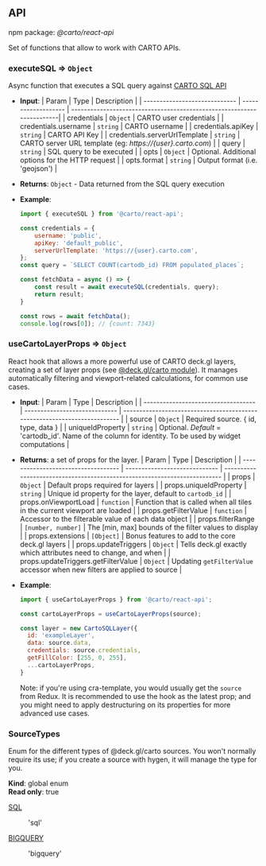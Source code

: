 ## API
npm package: *@carto/react-api*

Set of functions that allow to work with CARTO APIs.

### executeSQL ⇒ <code>Object</code>

Async function that executes a SQL query against [CARTO SQL API](https://carto.com/developers/sql-api/)

- **Input**:
    | Param                         | Type                | Description                                                           |
    | ----------------------------- | ------------------- | ----------------------------------------------------------------------|
    | credentials                   | <code>Object</code> | CARTO user credentials                                                |
    | credentials.username          | <code>string</code> | CARTO username                                                        |
    | credentials.apiKey            | <code>string</code> | CARTO API Key                                                         |
    | credentials.serverUrlTemplate | <code>string</code> | CARTO server URL template (eg: *https://{user}.carto.com*)            |
    | query                         | <code>string</code> | SQL query to be executed                                              |
    | opts                          | <code>Object</code> | Optional. Additional options for the HTTP request                     |
    | opts.format                   | <code>string</code> | Output format (i.e. 'geojson')                                        |

- **Returns**: <code>Object</code> - Data returned from the SQL query execution

- **Example**:
    ```js
    import { executeSQL } from '@carto/react-api';

    const credentials = {
        username: 'public',
        apiKey: 'default_public',
        serverUrlTemplate: 'https://{user}.carto.com',
    };
    const query = `SELECT COUNT(cartodb_id) FROM populated_places`;

    const fetchData = async () => {
        const result = await executeSQL(credentials, query);
        return result;
    }

    const rows = await fetchData();
    console.log(rows[0]); // {count: 7343}
    ```

### useCartoLayerProps ⇒ <code>Object</code>

React hook that allows a more powerful use of CARTO deck.gl layers, creating a set of layer props (see [@deck.gl/carto module](https://deck.gl/docs/api-reference/carto/overview)). It manages automatically filtering and viewport-related calculations, for common use cases.

- **Input**:
    | Param                               | Type                          | Description                                                               |
    | ----------------------------------- | ----------------------------- | ------------------------------------------------------------------------- |
    | source                              | <code>Object</code>           | Required source. { id, type, data }                                       |
    | uniqueIdProperty                    | <code>string</code>           | Optional. *Default* = 'cartodb_id'. Name of the column for identity. To be used by widget computations                                     |


- **Returns**: a set of props for the layer.
    | Param                               | Type                          | Description                                                               |
    | ----------------------------------- | ----------------------------- | ------------------------------------------------------------------------- |
    | props                               | <code>Object</code>           | Default props required for layers                                         |
    | props.uniqueIdProperty              | <code>string</code>           | Unique id property for the layer, default to `cartodb_id`                 |
    | props.onViewportLoad                | <code>function</code>         | Function that is called when all tiles in the current viewport are loaded |
    | props.getFilterValue                | <code>function</code>         | Accessor to the filterable value of each data object                      |
    | props.filterRange                   | <code>[number, number]</code> | The [min, max] bounds of the filter values to display                     |
    | props.extensions                    | <code>[Object]</code>         | Bonus features to add to the core deck.gl layers                          |
    | props.updateTriggers                | <code>Object</code>           | Tells deck.gl exactly which attributes need to change, and when           |
    | props.updateTriggers.getFilterValue | <code>Object</code>           | Updating `getFilterValue` accessor when new filters are applied to source |

- **Example**:
    ```js
    import { useCartoLayerProps } from '@carto/react-api';
    
    const cartoLayerProps = useCartoLayerProps(source);

    const layer = new CartoSQLLayer({
      id: 'exampleLayer',
      data: source.data,
      credentials: source.credentials,
      getFillColor: [255, 0, 255],      
      ...cartoLayerProps,
    }    
    ```

    Note: if you're using cra-template, you would usually get the `source` from Redux. It is recommended to use the hook as the latest prop; and you might need to apply destructuring on its properties for more advanced use cases.

### SourceTypes

Enum for the different types of @deck.gl/carto sources. You won't normally require its use; if you create a source with hygen, it will manage the type for you.

**Kind**: global enum  
**Read only**: true

<dl>
<dt><a href="#SQL">SQL</a></dt>
<dd><p>'sql'</p>
</dd>
<dt><a href="#BIGQUERY">BIGQUERY</a></dt>
<dd><p>'bigquery'</p>
</dd>
</dl>
